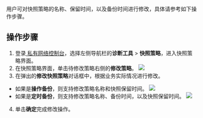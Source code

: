 用户可对快照策略的名称、保留时间，以及备份时间进行修改，具体请参考如下操作步骤。

## 操作步骤
1. 登录[ 私有网络控制台](https://console.cloud.tencent.com/vpc/)，选择左侧导航栏的**诊断工具** > **快照策略**，进入快照策略界面。
2. 在快照策略界面，单击待修改策略右侧的**修改策略**。
![](https://qcloudimg.tencent-cloud.cn/raw/69f49968b38fc0af923f60351b425144.png)
3. 在弹出的**修改快照策略**对话框中，根据业务实际情况进行修改。
 - 如果是**操作备份**，则支持修改策略名称和快照保留时间。
![](https://qcloudimg.tencent-cloud.cn/raw/bb15250f3c11cf006103a025f6c2796b.png)
 - 如果是**定时备份**，则支持修改策略名称、备份时间，以及快照保留时间。
![](https://qcloudimg.tencent-cloud.cn/raw/7d455306f5c6f39cb5d6c046a7da9f85.png)
4. 单击**确定**完成修改操作。



